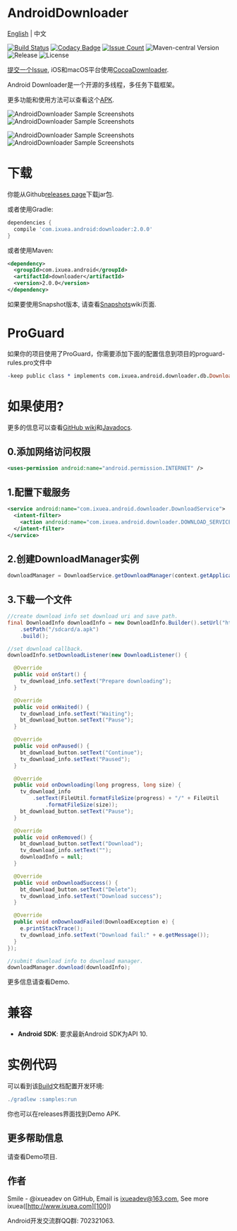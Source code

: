 AndroidDownloader
=====

[English][13] | 中文

[![Build Status](https://travis-ci.org/ixuea/AndroidDownloader.svg?branch=master)](https://travis-ci.org/ixuea/AndroidDownloader)
[![Codacy Badge](https://api.codacy.com/project/badge/Grade/6a72dfeec9f54c3187475aaa5ebafe73)](https://www.codacy.com/app/ixuea/AndroidDownloader?utm_source=github.com&utm_medium=referral&utm_content=ixuea/AndroidDownloader&utm_campaign=badger)
[![Issue Count](https://codeclimate.com/github/ixuea/AndroidDownloader/badges/issue_count.svg)](https://codeclimate.com/github/ixuea/AndroidDownloader)
![Maven-central Version](https://img.shields.io/maven-central/v/com.ixuea.android/downloader.svg)
![Release](https://img.shields.io/github/release/ixuea/AndroidDownloader.svg)
![License](https://img.shields.io/github/license/ixuea/AndroidDownloader.svg)

[提交一个Issue][10], iOS和macOS平台使用[CocoaDownloader][12].

Android Downloader是一个开源的多线程，多任务下载框架。

更多功能和使用方法可以查看这个[APK][20].

![AndroidDownloader Sample Screenshots][30] ![AndroidDownloader Sample Screenshots][31]

![AndroidDownloader Sample Screenshots][32] ![AndroidDownloader Sample Screenshots][33]


下载
=======

你能从Github[releases page][40]下载jar包.

或者使用Gradle:

```gradle
dependencies {
  compile 'com.ixuea.android:downloader:2.0.0'
}
```

或者使用Maven:

```xml
<dependency>
  <groupId>com.ixuea.android</groupId>
  <artifactId>downloader</artifactId>
  <version>2.0.0</version>
</dependency>
```

如果要使用Snapshot版本, 请查看[Snapshots][50]wiki页面.

ProGuard
=======

如果你的项目使用了ProGuard，你需要添加下面的配置信息到项目的proguard-rules.pro文件中

```pro
-keep public class * implements com.ixuea.android.downloader.db.DownloadDBController
```

如果使用?
=======

更多的信息可以查看[GitHub wiki][200]和[Javadocs][201].

0.添加网络访问权限
-------

```xml
<uses-permission android:name="android.permission.INTERNET" />
```

1.配置下载服务
--------------------------------

```xml
<service android:name="com.ixuea.android.downloader.DownloadService">
  <intent-filter>
    <action android:name="com.ixuea.android.downloader.DOWNLOAD_SERVICE" />
  </intent-filter>
</service>
```

2.创建DownloadManager实例
-----------------------------------

```java
downloadManager = DownloadService.getDownloadManager(context.getApplicationContext());
```

3.下载一个文件
-----------------

```java
//create download info set download uri and save path.
final DownloadInfo downloadInfo = new DownloadInfo.Builder().setUrl("http://example.com/a.apk")
    .setPath("/sdcard/a.apk")
    .build();

//set download callback.
downloadInfo.setDownloadListener(new DownloadListener() {

  @Override
  public void onStart() {
    tv_download_info.setText("Prepare downloading");
  }

  @Override
  public void onWaited() {
    tv_download_info.setText("Waiting");
    bt_download_button.setText("Pause");
  }

  @Override
  public void onPaused() {
    bt_download_button.setText("Continue");
    tv_download_info.setText("Paused");
  }

  @Override
  public void onDownloading(long progress, long size) {
    tv_download_info
        .setText(FileUtil.formatFileSize(progress) + "/" + FileUtil
            .formatFileSize(size));
    bt_download_button.setText("Pause");
  }

  @Override
  public void onRemoved() {
    bt_download_button.setText("Download");
    tv_download_info.setText("");
    downloadInfo = null;
  }

  @Override
  public void onDownloadSuccess() {
    bt_download_button.setText("Delete");
    tv_download_info.setText("Download success");
  }

  @Override
  public void onDownloadFailed(DownloadException e) {
    e.printStackTrace();
    tv_download_info.setText("Download fail:" + e.getMessage());
  }
});

//submit download info to download manager.
downloadManager.download(downloadInfo);
```

更多信息请查看Demo.

兼容
=======

* **Android SDK**: 要求最新Android SDK为API 10.


实例代码
=======

可以看到该[Build][60]文档配置开发环境:

```gradle
./gradlew :samples:run
```

你也可以在releases界面找到Demo APK.

## 更多帮助信息

请查看Demo项目.

## 作者

Smile - @ixueadev on GitHub, Email is ixueadev@163.com, See more ixuea([http://www.ixuea.com][100])

Android开发交流群QQ群: 702321063.


[10]: https://github.com/ixuea/AndroidDownloader/issues/new
[12]: http://a.ixuea.com/8
[13]: https://github.com/ixuea/AndroidDownloader
[14]: https://github.com/ixuea/AndroidDownloader/blob/master/docs/zh.md
[20]: https://i.woblog.cn

[30]: https://raw.github.com/ixuea/AndroidDownloader/master/samples/art/download-a-file.png
[31]: https://raw.github.com/ixuea/AndroidDownloader/master/samples/art/use-in-list.png
[32]: https://raw.github.com/ixuea/AndroidDownloader/master/samples/art/download-manager-downloading.png
[33]: https://raw.github.com/ixuea/AndroidDownloader/master/samples/art/download-manager-downloaded.png

[40]: https://github.com/ixuea/AndroidDownloader/releases
[50]: https://github.com/ixuea/AndroidDownloader/releases
[60]: https://github.com/ixuea/AndroidDownloader#build

[100]: http://a.ixuea.com/3

[200]: https://github.com/ixuea/AndroidDownloader/wiki
[201]: http://i.woblog.cn/AndroidDownloader/javadocs/2.0.0/

